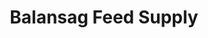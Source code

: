 ---
title: "Balansag Feed Supply"
url: /davao-city/balansag-feed-supply/
shop: Landwirtschaftlich
---